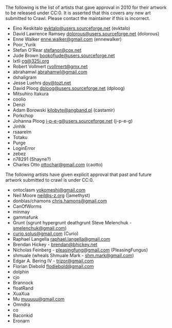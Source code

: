 The following is the list of artists that gave approval in 2010 for their artwork to be released under CC:0. It is asserted that this covers any new art submitted to Crawl. Please contact the maintainer if this is incorrect.

- Eino Keskitalo evktalo@users.sourceforge.net (evktalo)
- David Lawrence Ramsey dolorous@users.sourceforge.net (dolorous)
- Enne Walker enne.walker@gmail.com (ennewalker)
- Poor_Yurik
- Stefan O'Rear stefanor@cox.net
- Jude Brown bookofjude@users.sourceforge.net
- Ixtli cg@325i.org
- Robert Vollmert rvollmert@gmx.net
- abrahamwl abrahamwl@gmail.com
- dshaligram 
- Jesse Luehrs doy@tozt.net
- David Ploog dploog@users.sourceforge.net (dploog)
- Mitsuhiro Itakura
- coolio
- Denzi
- Adam Borowski kilobyte@angband.pl (castamir)
- Porkchop
- Johanna Ploog j-p-e-g@users.sourceforge.net (j-p-e-g)
- Jinhlk
- rsaarelm
- Totaku
- Purge
- LoginError
- zebez
- n78291 (Shayne?)
- Charles Otto ottochar@gmail.com (caotto)

The following artists have given explicit approval that past and future artwork submitted to crawl is under CC:0.
- ontoclasm yokomeshi@gmail.com
- Neil Moore neil@s-z.org (|amethyst)
- donblas/chamons chris.hamons@gmail.com
- CanOfWorms
- minmay
- gammafunk
- Grunt (sgrunt hypergrunt deathgrunt Steve Melenchuk - smelenchuk@gmail.com)
- curio.solus@gmail.com (Curio)
- Raphael Langella raphael.langella@gmail.com
- Brendan Hickey - brendan@bhickey.net
- Nicholas Feinberg - pleasingfung@gmail.com (PleasingFungus)
- shmuale (wheals Shmuale Mark - shm.mark@gmail.com)
- Edgar A. Bering IV - trizor@gmail.com
- Florian Diebold flodiebold@gmail.com
- dolphin
- cjo
- Brannock
- floatRand
- XuaXua
- Mu muuuuu@gmail.com
- Omndra
- co
- Baconkid
- Eronarn
